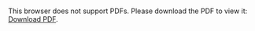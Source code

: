 <object data="https://github.com/saidgc/ProyectManager/blob/master/Acta%20de%20constitución/Acta%20de%20constitución.pdf" type="application/pdf" width="700px" height="700px">
    <embed src="https://github.com/saidgc/ProyectManager/blob/master/Acta%20de%20constitución/Acta%20de%20constitución.pdf">
        <p>This browser does not support PDFs. Please download the PDF to view it: <a href="https://github.com/saidgc/ProyectManager/blob/master/Acta%20de%20constitución/Acta%20de%20constitución.pdf">Download PDF</a>.</p>
    </embed>
</object>
